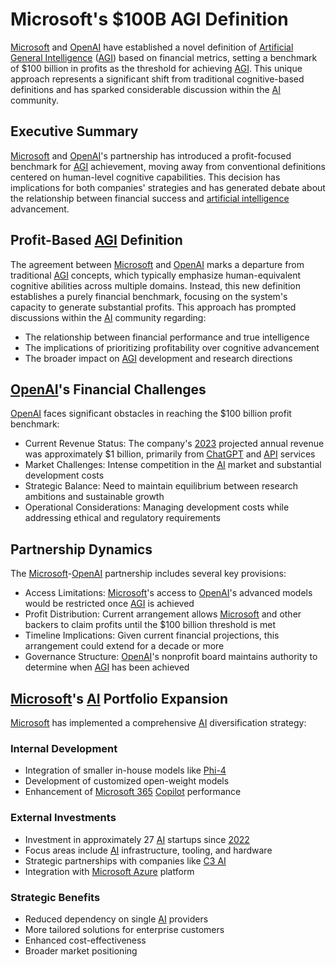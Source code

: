 # Microsoft's $100B AGI Definition

[Microsoft](../misc/streaming_services.md) and [OpenAI](../misc/washington_ufo_incident.md) have established a novel definition of [Artificial General Intelligence](AGI.MD) ([AGI](AGI.MD)) based on financial metrics, setting a benchmark of $100 billion in profits as the threshold for achieving [AGI](AGI.MD). This unique approach represents a significant shift from traditional cognitive-based definitions and has sparked considerable discussion within the [AI](AI_LINGUISTIC_CONVERGENCE.MDMD) community.

## Executive Summary

[Microsoft](../misc/streaming_services.md) and [OpenAI](../misc/washington_ufo_incident.md)'s partnership has introduced a profit-focused benchmark for [AGI](AGI.MD) achievement, moving away from conventional definitions centered on human-level cognitive capabilities. This decision has implications for both companies' strategies and has generated debate about the relationship between financial success and [artificial intelligence](AI_LINGUISTIC_CONVERGENCE.MDMD) advancement.

## Profit-Based [AGI](AGI.MD) Definition

The agreement between [Microsoft](../misc/streaming_services.md) and [OpenAI](../misc/washington_ufo_incident.md) marks a departure from traditional [AGI](AGI.MD) concepts, which typically emphasize human-equivalent cognitive abilities across multiple domains. Instead, this new definition establishes a purely financial benchmark, focusing on the system's capacity to generate substantial profits. This approach has prompted discussions within the [AI](AI_LINGUISTIC_CONVERGENCE.MDMD) community regarding:

* The relationship between financial performance and true intelligence
* The implications of prioritizing profitability over cognitive advancement
* The broader impact on [AGI](AGI.MD) development and research directions

## [OpenAI](../misc/washington_ufo_incident.md)'s Financial Challenges

[OpenAI](../misc/washington_ufo_incident.md) faces significant obstacles in reaching the $100 billion profit benchmark:

* Current Revenue Status: The company's [2023](../../../LITERARY_PRODUCTS/JOES_NOTES/AI/C3_AI.MD) projected annual revenue was approximately $1 billion, primarily from [ChatGPT](../CHATGPT.md) and [API](../API.md) services
* Market Challenges: Intense competition in the [AI](AI_LINGUISTIC_CONVERGENCE.MDMD) market and substantial development costs
* Strategic Balance: Need to maintain equilibrium between research ambitions and sustainable growth
* Operational Considerations: Managing development costs while addressing ethical and regulatory requirements

## Partnership Dynamics

The [Microsoft](../misc/streaming_services.md)-[OpenAI](../misc/washington_ufo_incident.md) partnership includes several key provisions:

* Access Limitations: [Microsoft](../misc/streaming_services.md)'s access to [OpenAI](../misc/washington_ufo_incident.md)'s advanced models would be restricted once [AGI](AGI.MD) is achieved
* Profit Distribution: Current arrangement allows [Microsoft](../misc/streaming_services.md) and other backers to claim profits until the $100 billion threshold is met
* Timeline Implications: Given current financial projections, this arrangement could extend for a decade or more
* Governance Structure: [OpenAI](../misc/washington_ufo_incident.md)'s nonprofit board maintains authority to determine when [AGI](AGI.MD) has been achieved

## [Microsoft](../misc/streaming_services.md)'s [AI](AI_LINGUISTIC_CONVERGENCE.MDMD) Portfolio Expansion

[Microsoft](../misc/streaming_services.md) has implemented a comprehensive [AI](AI_LINGUISTIC_CONVERGENCE.MDMD) diversification strategy:

### Internal Development

* Integration of smaller in-house models like [Phi-4](../physics/quantum_computing.md)
* Development of customized open-weight models
* Enhancement of [Microsoft 365](../MICROSOFT_365.md) [Copilot](../MICROSOFT_COPILOT.md) performance

### External Investments

* Investment in approximately 27 [AI](AI_LINGUISTIC_CONVERGENCE.MDMD) startups since [2022](../2022.md)
* Focus areas include [AI](AI_LINGUISTIC_CONVERGENCE.MDMD) infrastructure, tooling, and hardware
* Strategic partnerships with companies like [C3 AI](../misc/einstein_cartan.md)
* Integration with [Microsoft Azure](../misc/suzetrigine.md) platform

### Strategic Benefits

* Reduced dependency on single [AI](AI_LINGUISTIC_CONVERGENCE.MDMD) providers
* More tailored solutions for enterprise customers
* Enhanced cost-effectiveness
* Broader market positioning
